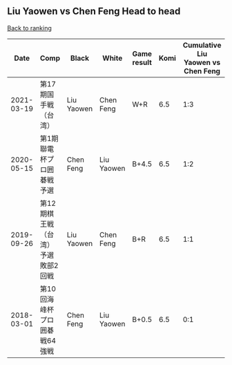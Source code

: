 ## Liu Yaowen vs Chen Feng Head to head

[Back to ranking](../../index.md)




| **Date** | **Comp** | **Black** | **White** | **Game result** | **Komi** | **Cumulative Liu Yaowen vs Chen Feng** | **Liu Yaowen streak** | **Chen Feng streak** | 
| --- | --- | --- | --- | --- | --- | --- | --- | --- |
| 2021-03-19 | 第17期国手戦（台湾） | Liu Yaowen | Chen Feng | W+R | 6.5 | 1:3 | 0 | 2 | 
| 2020-05-15 | 第1期聯電杯プロ囲碁戦予選 | Chen Feng | Liu Yaowen | B+4.5 | 6.5 | 1:2 | 0 | 1 | 
| 2019-09-26 | 第12期棋王戦（台湾）予選敗部2回戦 | Liu Yaowen | Chen Feng | B+R | 6.5 | 1:1 | 1 | 0 | 
| 2018-03-01 | 第10回海峰杯プロ囲碁戦64強戦 | Chen Feng | Liu Yaowen | B+0.5 | 6.5 | 0:1 | 0 | 1 |




